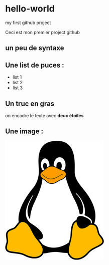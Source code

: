 # hello-world

my first github project

Ceci est mon premier project github

un peu de syntaxe
----------------------

## Une list de puces :
- list 1
- list 2
- list 3

## **Un truc en gras**
on encadre le texte avec **deux étoiles**

## Une image :

![Tux, the Linux mascot](/tux.png)

